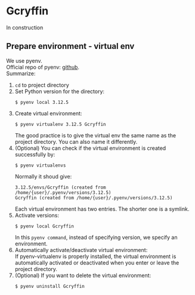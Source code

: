 # Gcryffin
In construction

## Prepare environment - virtual env
We use pyenv.  
Official repo of pyenv: [github](https://github.com/pyenv/pyenv-virtualenv).  
Summarize:
1. `cd` to project directory
2. Set Python version for the directory:
    ```shell
    $ pyenv local 3.12.5
    ```
3. Create virtual environment:
    ```shell
    $ pyenv virtualenv 3.12.5 Gcryffin
    ```
    The good practice is to give the virtual env the same name as the project directory. You can also name it differently.
4. (Optional) You can check if the virtual environment is created successfully by:
    ```shell
    $ pyenv virtualenvs
    ```
    Normally it shoud give:
    ```
    3.12.5/envs/Gcryffin (created from /home/{user}/.pyenv/versions/3.12.5)
    Gcryffin (created from /home/{user}/.pyenv/versions/3.12.5)
    ```
    Each virtual environment has two entries. The shorter one is a symlink.
5. Activate versions:
    ```shell
    $ pyenv local Gcryffin
    ```
    In this `pyenv command`, instead of specifying version, we specify an environment.  
6. Automatically activate/deactivate virtual environment:  
  If pyenv-virtualenv is properly installed, the virtual environment is automatically activated or deactivated when you enter or leave the project directory.
7. (Optional) If you want to delete the virtual environment:
    ```shell
    $ pyenv uninstall Gcryffin
    ```




